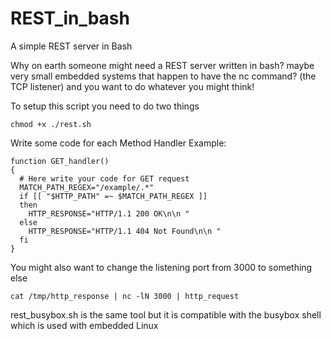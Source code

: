 # REST_in_bash
A simple REST server in Bash

Why on earth someone might need a REST server written in bash? maybe very small embedded systems that happen to have the nc command? (the TCP listener) and you want to do whatever you might think!

To setup this script you need to do two things
```
chmod +x ./rest.sh
```
Write some code for each Method Handler
Example:
```
function GET_handler()
{
  # Here write your code for GET request
  MATCH_PATH_REGEX="/example/.*"
  if [[ "$HTTP_PATH" =~ $MATCH_PATH_REGEX ]]
  then
    HTTP_RESPONSE="HTTP/1.1 200 OK\n\n "
  else
    HTTP_RESPONSE="HTTP/1.1 404 Not Found\n\n "
  fi
}
```
You might also want to change the listening port from 3000 to something else
```
cat /tmp/http_response | nc -lN 3000 | http_request
```

rest_busybox.sh is the same tool but it is compatible with the busybox shell which is used with embedded Linux
